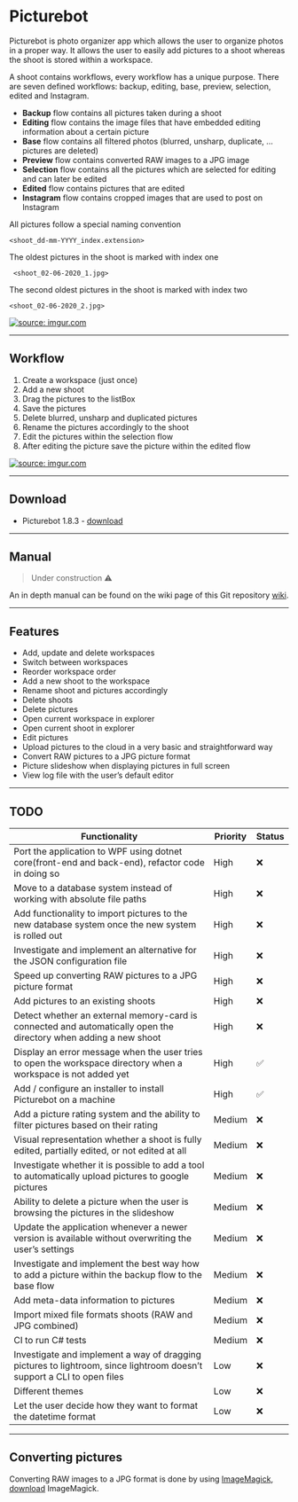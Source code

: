 # Picturebot

Picturebot is photo organizer app which allows the user to organize photos in a proper way. It allows the user to easily add pictures to a shoot whereas the shoot is stored within a workspace.

A shoot contains workflows, every workflow has a unique purpose. There are seven defined workflows: backup, editing, base, preview, selection, edited and Instagram.

* **Backup** flow contains all pictures taken during a shoot
* **Editing** flow contains the image files that have embedded editing information about a certain picture
* **Base** flow contains all filtered photos (blurred, unsharp, duplicate, … pictures are deleted)
* **Preview** flow contains converted RAW images to a JPG image
* **Selection** flow contains all the pictures which are selected for editing and can later be edited
* **Edited** flow contains pictures that are edited
* **Instagram** flow contains cropped images that are used to post on Instagram

All pictures follow a special naming convention

    <shoot_dd-mm-YYYY_index.extension>

The oldest pictures in the shoot is marked with index one

     <shoot_02-06-2020_1.jpg>
The second oldest pictures in the shoot is marked with index two

    <shoot_02-06-2020_2.jpg>

<a href="https://imgur.com/cPW5UyG"><img src="https://i.imgur.com/cPW5UyG.png" title="source: imgur.com" /></a>

----
## Workflow

1. Create a workspace (just once)
2. Add a new shoot
3. Drag the pictures to the listBox
4. Save the pictures
5. Delete blurred, unsharp and duplicated pictures
6. Rename the pictures accordingly to the shoot
7. Edit the pictures within the selection flow
8. After editing the picture save the picture within the edited flow

<a href="https://imgur.com/A1pWAMZ"><img src="https://i.imgur.com/A1pWAMZ.gif" title="source: imgur.com" /></a>

----
## Download

* Picturebot 1.8.3 - [download](https://github.com/Tomekske/PicturebotGUI/releases/download/v1.8.0/Setup_Picturebot_V1.8.0.msi)

----
## Manual

> Under construction :warning:

An in depth manual can be found on the wiki page of this Git repository [wiki](https://github.com/Tomekske/PicturebotGUI/wiki).

----
## Features

* Add, update and delete workspaces
* Switch between workspaces
* Reorder workspace order
* Add a new shoot to the workspace
* Rename shoot and pictures accordingly 
* Delete shoots
* Delete pictures
* Open current workspace in explorer
* Open current shoot in explorer
* Edit pictures
* Upload pictures to the cloud in a very basic and straightforward way
* Convert RAW pictures to a JPG picture format
* Picture slideshow when displaying pictures in full screen
* View log file with the user’s default editor

----
## TODO

| Functionality	| Priority	| Status	|
| ------- | ----------------------------- | --------------- |
| Port the application to WPF using dotnet core(front-end and back-end), refactor code in doing so                          | High      | :x: |
| Move to a database system instead of working with absolute file paths                                                     | High      | :x: |
| Add functionality to import pictures to the new database system once the new system is rolled out                         | High      | :x: |
| Investigate and implement an alternative for the JSON configuration file                                                  | High      | :x: |
| Speed up converting RAW pictures to a JPG picture format                                                                  | High      | :x: |
| Add pictures to an existing shoots                                                                                        | High      | :x: |
| Detect whether an external memory-card is connected and automatically open the directory when adding a new shoot          | High      | :x: |
| Display an error message when the user tries to open the workspace directory when a workspace is not added yet            | High      | :white_check_mark: |
| Add / configure an installer to install Picturebot on a machine                                                           | High      | :white_check_mark: |
| Add a picture rating system and the ability to filter pictures based on their rating                                      | Medium    | :x: |
| Visual representation whether a shoot is fully edited, partially edited, or not edited at all                             | Medium	| :x: |
| Investigate whether it is possible to add a tool to automatically upload pictures to google pictures                      | Medium	| :x: |
| Ability to delete a picture when the user is browsing the pictures in the slideshow                                       | Medium	| :x: |
| Update the application whenever a newer version is available without overwriting the user’s settings                      | Medium	| :x: |
| Investigate and implement the best way how to add a picture within the backup flow to the base flow                       | Medium	| :x: |
| Add meta-data information to pictures                                                                                     | Medium	| :x: |
| Import mixed file formats shoots (RAW and JPG combined)                                                                   | Medium	| :x: |
| CI to run C# tests                                                                                                        | Medium	| :x: |
| Investigate and implement a way of dragging pictures to lightroom, since lightroom doesn’t support a CLI to open files    | Low	| :x: |
| Different themes                                                                                                          | Low   | :x: |
| Let the user decide how they want to format the datetime format                                                           | Low	| :x: |

----
## Converting pictures

Converting RAW images to a JPG format is done by using [ImageMagick](https://imagemagick.org/), [download](https://imagemagick.org/script/download.php) ImageMagick.
